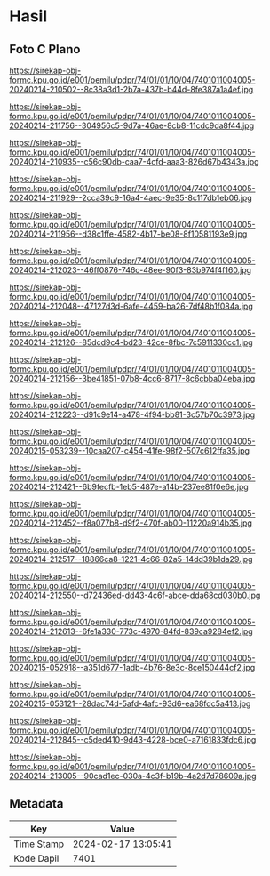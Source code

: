 # Hasil

## Foto C Plano

https://sirekap-obj-formc.kpu.go.id/e001/pemilu/pdpr/74/01/01/10/04/7401011004005-20240214-210502--8c38a3d1-2b7a-437b-b44d-8fe387a1a4ef.jpg

https://sirekap-obj-formc.kpu.go.id/e001/pemilu/pdpr/74/01/01/10/04/7401011004005-20240214-211756--304956c5-9d7a-46ae-8cb8-11cdc9da8f44.jpg

https://sirekap-obj-formc.kpu.go.id/e001/pemilu/pdpr/74/01/01/10/04/7401011004005-20240214-210935--c56c90db-caa7-4cfd-aaa3-826d67b4343a.jpg

https://sirekap-obj-formc.kpu.go.id/e001/pemilu/pdpr/74/01/01/10/04/7401011004005-20240214-211929--2cca39c9-16a4-4aec-9e35-8c117db1eb06.jpg

https://sirekap-obj-formc.kpu.go.id/e001/pemilu/pdpr/74/01/01/10/04/7401011004005-20240214-211956--d38c1ffe-4582-4b17-be08-8f10581193e9.jpg

https://sirekap-obj-formc.kpu.go.id/e001/pemilu/pdpr/74/01/01/10/04/7401011004005-20240214-212023--46ff0876-746c-48ee-90f3-83b974f4f160.jpg

https://sirekap-obj-formc.kpu.go.id/e001/pemilu/pdpr/74/01/01/10/04/7401011004005-20240214-212048--47127d3d-6afe-4459-ba26-7df48b1f084a.jpg

https://sirekap-obj-formc.kpu.go.id/e001/pemilu/pdpr/74/01/01/10/04/7401011004005-20240214-212126--85dcd9c4-bd23-42ce-8fbc-7c5911330cc1.jpg

https://sirekap-obj-formc.kpu.go.id/e001/pemilu/pdpr/74/01/01/10/04/7401011004005-20240214-212156--3be41851-07b8-4cc6-8717-8c6cbba04eba.jpg

https://sirekap-obj-formc.kpu.go.id/e001/pemilu/pdpr/74/01/01/10/04/7401011004005-20240214-212223--d91c9e14-a478-4f94-bb81-3c57b70c3973.jpg

https://sirekap-obj-formc.kpu.go.id/e001/pemilu/pdpr/74/01/01/10/04/7401011004005-20240215-053239--10caa207-c454-41fe-98f2-507c612ffa35.jpg

https://sirekap-obj-formc.kpu.go.id/e001/pemilu/pdpr/74/01/01/10/04/7401011004005-20240214-212421--6b9fecfb-1eb5-487e-a14b-237ee81f0e6e.jpg

https://sirekap-obj-formc.kpu.go.id/e001/pemilu/pdpr/74/01/01/10/04/7401011004005-20240214-212452--f8a077b8-d9f2-470f-ab00-11220a914b35.jpg

https://sirekap-obj-formc.kpu.go.id/e001/pemilu/pdpr/74/01/01/10/04/7401011004005-20240214-212517--18866ca8-1221-4c66-82a5-14dd39b1da29.jpg

https://sirekap-obj-formc.kpu.go.id/e001/pemilu/pdpr/74/01/01/10/04/7401011004005-20240214-212550--d72436ed-dd43-4c6f-abce-dda68cd030b0.jpg

https://sirekap-obj-formc.kpu.go.id/e001/pemilu/pdpr/74/01/01/10/04/7401011004005-20240214-212613--6fe1a330-773c-4970-84fd-839ca9284ef2.jpg

https://sirekap-obj-formc.kpu.go.id/e001/pemilu/pdpr/74/01/01/10/04/7401011004005-20240215-052918--a351d677-1adb-4b76-8e3c-8ce150444cf2.jpg

https://sirekap-obj-formc.kpu.go.id/e001/pemilu/pdpr/74/01/01/10/04/7401011004005-20240215-053121--28dac74d-5afd-4afc-93d6-ea68fdc5a413.jpg

https://sirekap-obj-formc.kpu.go.id/e001/pemilu/pdpr/74/01/01/10/04/7401011004005-20240214-212845--c5ded410-9d43-4228-bce0-a7161833fdc6.jpg

https://sirekap-obj-formc.kpu.go.id/e001/pemilu/pdpr/74/01/01/10/04/7401011004005-20240214-213005--90cad1ec-030a-4c3f-b19b-4a2d7d78609a.jpg


## Metadata

| Key        | Value               |
| ---------- | ------------------- |
| Time Stamp | 2024-02-17 13:05:41 |
| Kode Dapil | 7401                |



